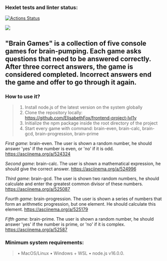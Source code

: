 ### Hexlet tests and linter status:

[![Actions Status](https://github.com/ElisabethFox/frontend-project-lvl1/workflows/hexlet-check/badge.svg)](https://github.com/ElisabethFox/frontend-project-lvl1/actions)

<a href="https://codeclimate.com/github/ElisabethFox/frontend-project-lvl1/maintainability"><img src="https://api.codeclimate.com/v1/badges/9adab8822057a74866b9/maintainability" /></a>

## **"Brain Games" is a collection of five console games for brain-pumping. Each game asks questions that need to be answered correctly. After three correct answers, the game is considered completed. Incorrect answers end the game and offer to go through it again.**

### **How to use it?**

> 1.  Install node.js of the latest version on the system globally
> 2.  Clone the repository locally: https://github.com/ElisabethFox/frontend-project-lvl1v
> 3.  Initialize the npm package inside the root directory of the project
> 4.  Start every game with command: brain-even, brain-calc, brain-gcd, brain-progression, brain-prime

_First game_: brain-even. The user is shown a random number, he should answer 'yes' if the number is even, or 'no' if it is odd. https://asciinema.org/a/524324

_Second game_: brain-calc. The user is shown a mathematical expression, he should give the correct answer. https://asciinema.org/a/524996

_Third game_: brain-gcd. The user is shown two random numbers, he should calculate and enter the greatest common divisor of these numbers. https://asciinema.org/a/525087

_Fourth game_: brain-progression. The user is shown a series of numbers that form an arithmetic progression, but one element. He should calculate this element. https://asciinema.org/a/525179

_Fifth game_: brain-prime. The user is shown a random number, he should answer 'yes' if the number is prime, or 'no' if it is complex. https://asciinema.org/a/52587

### **Minimum system requirements:**

> • MacOS/Linux
> • Windows + WSL
> • node.js v16.0.0.
